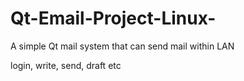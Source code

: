 # Qt-Email-Project-Linux-
A simple Qt mail system that can send mail within LAN

login, write, send, draft etc
